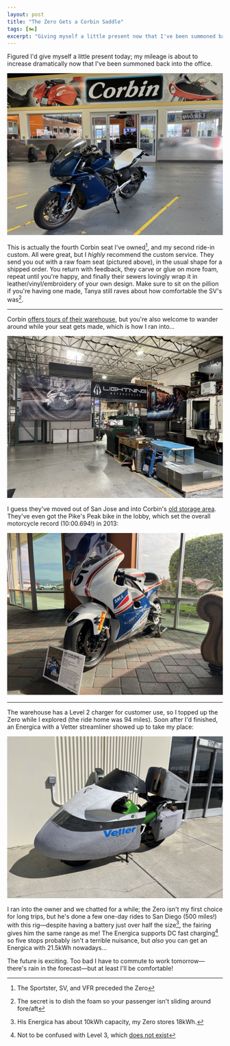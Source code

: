 ```yaml
---
layout: post
title: "The Zero Gets a Corbin Saddle"
tags: [🏍]
excerpt: "Giving myself a little present now that I've been summoned back into the office."
---
```


Figured I'd give myself a little present today; my mileage is about to increase dramatically now that I've been summoned back into the office.

[![my Zero SR/S, with a raw foam seat, parked under the Corbin banner in their ride-in service area](IMG_7480%20medium.jpeg)](IMG_7480.jpeg)

This is actually the fourth Corbin seat I've owned[^doss], and my second ride-in custom. All were great, but I _highly_ recommend the custom service. They send you out with a raw foam seat (pictured above), in the usual shape for a shipped order. You return with feedback, they carve or glue on more foam, repeat until you're happy, and finally their sewers lovingly wrap it in leather/vinyl/embroidery of your own design. Make sure to sit on the pillion if you're having one made, Tanya still raves about how comfortable the SV's was[^secret].

----

Corbin [offers tours of their warehouse](https://www.youtube.com/watch?v=PWm5rAXaRjY), but you're also welcome to wander around while your seat gets made, which is how I ran into…

[![the official home of Lightning Motorcycles](IMG_7495%20medium.jpeg)](IMG_7495.jpeg)

I guess they've moved out of San Jose and into Corbin's [old storage area](IMG_7489.jpeg). They've even got the Pike's Peak bike in the lobby, which set the overall motorcycle record (10:00.694!) in 2013:

[![Lightning Motorcycles shocked the industry in 2013 with this machine, which won the Pikes Peak Hillclimb outright, beating fackory-backed race teams with IC engines. Short distance racing is the killer app for e-bikes, as full power is avallable at all RPM, making wicked acoleration the norm. Lightning modified their "LS-218", the fastest production motorcycle in the world, to race at Pike's Peak with rider Carlin Dunne, and trounced the 82-bike oppositon up the 10,000 foot cimb and 12.42-mile course](IMG_7473%20medium.jpeg)](IMG_7473.jpeg)

----

The warehouse has a Level 2 charger for customer use, so I topped up the Zero while I explored (the ride home was 94 miles). Soon after I'd finished, an Energica with a Vetter streamliner showed up to take my place:

[![I'm not sure how to properly describe this motorcycle to a blind person, you can barely tell there's a motorcycle underneath all the bodywork; search "Vetter streamliner" if you want a trip into aerodynamic-based motorcycle hypermiling](IMG_7477%20medium.jpeg)](IMG_7477.jpeg)

I ran into the owner and we chatted for a while; the Zero isn't my first choice for long trips, but he's done a few one-day rides to San Diego (500 miles!) with this rig—despite having a battery just over half the size[^cap], the fairing gives him the same range as me! The Energica supports DC fast charging[^level3] so five stops probably isn't a terrible nuisance, but _also_ you can get an Energica with 21.5kWh nowadays…

The future is exciting. Too bad I have to commute to work tomorrow—there's rain in the forecast—but at least I'll be comfortable!

[^doss]: The Sportster, SV, and VFR preceded the Zero
[^secret]: The secret is to dish the foam so your passenger isn't sliding around fore/aft
[^cap]: His Energica has about 10kWh capacity, my Zero stores 18kWh.
[^level3]: Not to be confused with Level 3, which [does not exist](https://www.youtube.com/watch?v=jZBsOud4O9Q)
